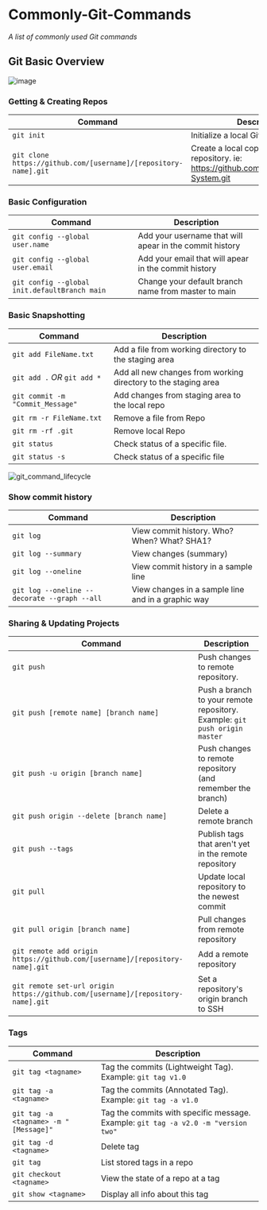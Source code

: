 # Commonly-Git-Commands

_A list of commonly used Git commands_

## Git Basic Overview

![image](https://user-images.githubusercontent.com/45972231/227616699-faf07340-bea4-4536-a53a-ce2d68b2db8e.png)

### Getting & Creating Repos

| Command | Description |
| ------- | ----------- |
| `git init` | Initialize a local Git repository |
| `git clone https://github.com/[username]/[repository-name].git` | Create a local copy of a remote repository. ie: https://github.com/AEM2025/Solar-System.git |

### Basic Configuration

| Command | Description |
| ------- | ----------- |
| `git config --global user.name` | Add your username that will apear in the commit history |
| `git config --global user.email` | Add your email that will apear in the commit history |
| `git config --global init.defaultBranch main` | Change your default branch name from master to main |

### Basic Snapshotting

| Command | Description |
| ------- | ----------- |
| `git add FileName.txt` | Add a file from working directory to the staging area |
| `git add .` _OR_ `git add *` | Add all new changes from working directory to the staging area |
| `git commit -m "Commit_Message"` | Add changes from staging area to the local repo |
| `git rm -r FileName.txt` | Remove a file from Repo |
| `git rm -rf .git` | Remove local Repo |
| `git status` | Check status of a specific file. |
| `git status -s` | Check status of a specific file |


![git_command_lifecycle](https://user-images.githubusercontent.com/45972231/227614077-9e9b7a42-6393-437c-af6b-d71b40e6d363.png)


### Show commit history

| Command | Description |
| ------- | ----------- |
| `git log` | View commit history. Who? When? What? SHA1? |
| `git log --summary` | View changes (summary) |
| `git log --oneline` | View commit history in a sample line |
| `git log --oneline -- decorate --graph --all` | View changes in a sample line and in a graphic way |


### Sharing & Updating Projects

| Command | Description |
| ------- | ----------- |
| `git push` | Push changes to remote repository. |
| `git push [remote name] [branch name]` | Push a branch to your remote repository. Example: `git push origin master` |
| `git push -u origin [branch name]` | Push changes to remote repository (and remember the branch) |
| `git push origin --delete [branch name]` | Delete a remote branch |
| `git push --tags` | Publish tags that aren't yet in the remote repository |
| `git pull` | Update local repository to the newest commit |
| `git pull origin [branch name]` | Pull changes from remote repository |
| `git remote add origin https://github.com/[username]/[repository-name].git` | Add a remote repository |
| `git remote set-url origin https://github.com/[username]/[repository-name].git` | Set a repository's origin branch to SSH |

### Tags

| Command | Description |
| ------- | ----------- |
| `git tag <tagname>` | Tag the commits (Lightweight Tag). Example: `git tag v1.0` |
| `git tag -a <tagname>` | Tag the commits (Annotated Tag). Example: `git tag -a v1.0` |
| `git tag -a <tagname> -m "[Message]"` | Tag the commits with specific message. Example: `git tag -a v2.0 -m "version two"` |
| `git tag -d <tagname>` | Delete tag |
| `git tag` | List stored tags in a repo |
| `git checkout <tagname>` | View the state of a repo at a tag |
| `git show <tagname>` | Display all info about this tag |
